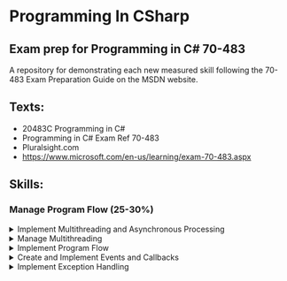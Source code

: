 # Programming In CSharp
## Exam prep for Programming in C# 70-483
A repository for demonstrating each new measured skill following the 70-483 Exam Preparation Guide on the MSDN website.
## Texts: 
  - 20483C Programming in C\#
  - Programming in C# Exam Ref 70-483
  - Pluralsight.com
  - https://www.microsoft.com/en-us/learning/exam-70-483.aspx


## Skills:
### Manage Program Flow (25-30%)
<details><summary>Implement Multithreading and Asynchronous Processing</summary>
<p>

- [X] Use the Task Parallel library, including Parallel.Invoke/ForEach/For, Tasks (usingTaskParallelLibrary.cs)
- [ ] Parallel LINQ
- [ ] Create Continuation Tasks
- [ ] Spawn threads by using ThreadPool
- [ ] Unblock the UI
- [ ] Use async and await keywords
- [ ] Manage data by using concurrent collections

</p>
</details>
<details><summary>Manage Multithreading</summary>
<p>
  
- [ ] Synchronize resources
- [ ] Implement locking
- [ ] Cancel a long-running task
- [ ] Implement thread-safe methods to handle race conditions

</p>
</details>
<details><summary>Implement Program Flow</summary>
<p>
  
- [ ] Iterate across collection and array items
- [ ] Program decisions by using switch statements, if/then, and operators
- [ ] Evaluate expressions

</p>
</details>
<details><summary>Create and Implement Events and Callbacks</summary>
<p>
  
- [ ] Create event handlers
- [ ] Subscribe to and unsubscribe from events
- [ ] Use built-in delegate types to create events
- [ ] Create delegates
- [ ] Lambda expressions
- [ ] Anonymous methods

</p>
</details>
<details><summary>Implement Exception Handling</summary>
<p>
  
- [ ] Handle exception types, including SQL exceptions, network exceptions, communication exceptions, network timeout exceptions 
- [ ] use catch statements
- [ ] use base class of an exception
- [ ] implement try-catchfinally blocks
- [ ] throw exceptions
- [ ] rethrow an exception 
- [ ] create custom exceptions
- [ ] handle inner exceptions
- [ ] handle aggregate exception

</p>
</details>
